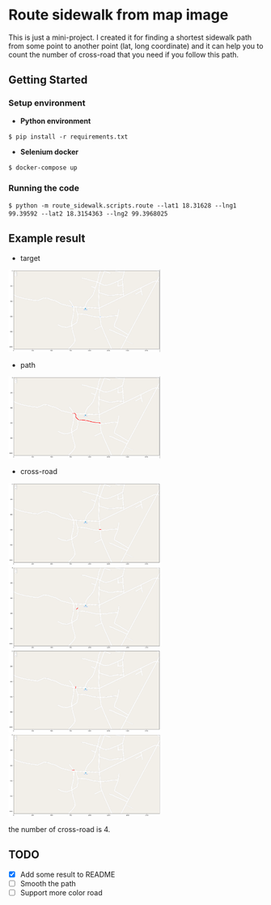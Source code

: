 # Route sidewalk from map image

This is just a mini-project. I created it for finding a shortest sidewalk path from some point to 
another point (lat, long coordinate) and it can help you to count the number of cross-road that you need 
if you follow this path.

## Getting Started

### Setup environment

* **Python environment**

```shell script
$ pip install -r requirements.txt
```

* **Selenium docker**

```shell script
$ docker-compose up
```

### Running the code

```shell script
$ python -m route_sidewalk.scripts.route --lat1 18.31628 --lng1 99.39592 --lat2 18.3154363 --lng2 99.3968025
``` 

## Example result

* target

<img src='./image/demo-1.png' width=300px>

* path

<img src='./image/demo-2.png' width=300px>

* cross-road

<img src='./image/demo-3.png' width=300px>
<img src='./image/demo-4.png' width=300px>
<img src='./image/demo-5.png' width=300px>
<img src='./image/demo-6.png' width=300px>

the number of cross-road is 4.

## TODO

* [x] Add some result to README
* [ ] Smooth the path
* [ ] Support more color road
